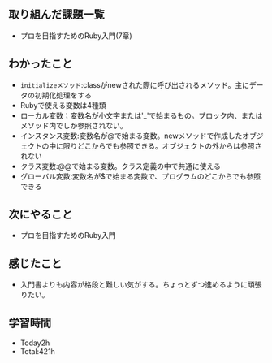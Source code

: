 ## 取り組んだ課題一覧
- プロを目指すためのRuby入門(7章)
  
## わかったこと
- `initializeメソッド`:classがnewされた際に呼び出されるメソッド。主にデータの初期化処理をする
- Rubyで使える変数は4種類
- ローカル変数；変数名が小文字または'_'で始まるもの。ブロック内、またはメソッド内でしか参照されない。
- インスタンス変数:変数名が@で始まる変数。newメソッドで作成したオブジェクトの中に限りどこからでも参照できる。オブジェクトの外からは参照されない
- クラス変数:@@で始まる変数。クラス定義の中で共通に使える
- グローバル変数:変数名が$で始まる変数で、プログラムのどこからでも参照できる
  
## 次にやること
- プロを目指すためのRuby入門
  
## 感じたこと
- 入門書よりも内容が格段と難しい気がする。ちょっとずつ進めるように頑張りたい。
  
## 学習時間 
- Today2h
- Total:421h
